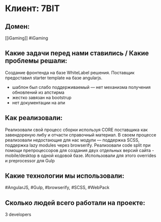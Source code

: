 # Клиент: 7BIT
## Домен: 
[[iGaming]]
#iGaming 
## Какие задачи перед нами ставились / Какие проблемы решали:
Создание фронтенда на базе WhiteLabel решения. Поставщик предоставил starter template на базе angularjs.
- шаблон был слабо поддерживаемый — нет механизма получения обновлений из апстирма
- жестко завязан на bootstrup
- нет документации на апи

## Как реализовали:
Реализовали свой процесс сборки используя CORE поставщика как завендореную либу и отчасти справочный материал. В своем процессе реализовали недостающие для нас модули — поддержка SCSS, поддержка lazy modules через browserify.
Реализовали code split при помощи препроцессоров для создания двух отдельных версий сайта - mobile/desktop в одной кодовой базе. Использовали для этого overrides и preprocessor для Gulp

## Какие технологии мы использовали: 
#AngularJS, #Gulp, #browserify, #SCSS, #WebPack 

## Сколько людей всего работали на проекте:
3 developers